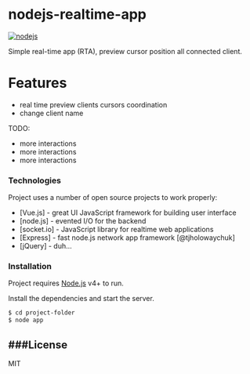 # nodejs-realtime-app

[![nodejs](http://repo.pbox.me/1.0/nodejs-portable/icon.png)](https://nodejs.org/en/)

Simple real-time app (RTA), preview cursor position all connected client.

# Features

  - real time preview clients cursors coordination
  - change client name 


TODO:
  - more interactions
  - more interactions
  - more interactions

### Technologies

Project uses a number of open source projects to work properly:

* [Vue.js] - great UI JavaScript framework for building user interface
* [node.js] - evented I/O for the backend
* [socket.io] - JavaScript library for realtime web applications
* [Express] - fast node.js network app framework [@tjholowaychuk]
* [jQuery] - duh...

### Installation

Project requires [Node.js](https://nodejs.org/) v4+ to run.

Install the dependencies and start the server.

```sh
$ cd project-folder
$ node app
```

###License
----

MIT
